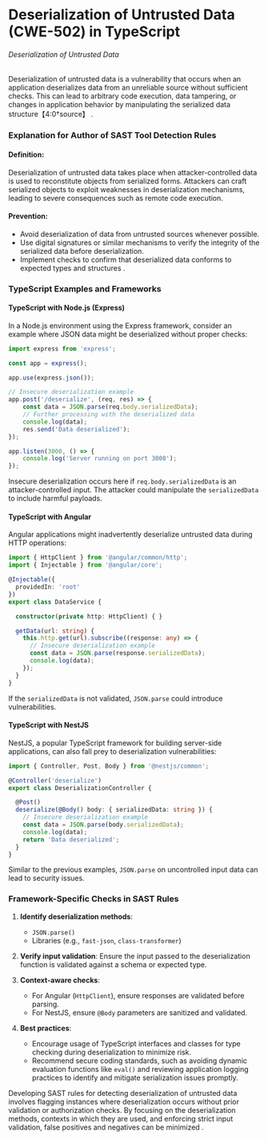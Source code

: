 # Deserialization of Untrusted Data (CWE-502) in TypeScript

###### Deserialization of Untrusted Data

Deserialization of untrusted data is a vulnerability that occurs when an application deserializes data from an unreliable source without sufficient checks. This can lead to arbitrary code execution, data tampering, or changes in application behavior by manipulating the serialized data structure【4:0†source】 .

### Explanation for Author of SAST Tool Detection Rules

#### Definition:
Deserialization of untrusted data takes place when attacker-controlled data is used to reconstitute objects from serialized forms. Attackers can craft serialized objects to exploit weaknesses in deserialization mechanisms, leading to severe consequences such as remote code execution.

#### Prevention:
- Avoid deserialization of data from untrusted sources whenever possible.
- Use digital signatures or similar mechanisms to verify the integrity of the serialized data before deserialization.
- Implement checks to confirm that deserialized data conforms to expected types and structures .

### TypeScript Examples and Frameworks

#### TypeScript with Node.js (Express)
In a Node.js environment using the Express framework, consider an example where JSON data might be deserialized without proper checks:

```typescript
import express from 'express';

const app = express();

app.use(express.json());

// Insecure deserialization example
app.post('/deserialize', (req, res) => {
    const data = JSON.parse(req.body.serializedData);
    // Further processing with the deserialized data
    console.log(data);
    res.send('Data deserialized');
});

app.listen(3000, () => {
    console.log('Server running on port 3000');
});
```

Insecure deserialization occurs here if `req.body.serializedData` is an attacker-controlled input. The attacker could manipulate the `serializedData` to include harmful payloads.

#### TypeScript with Angular
Angular applications might inadvertently deserialize untrusted data during HTTP operations:

```typescript
import { HttpClient } from '@angular/common/http';
import { Injectable } from '@angular/core';

@Injectable({
  providedIn: 'root'
})
export class DataService {

  constructor(private http: HttpClient) { }

  getData(url: string) {
    this.http.get(url).subscribe((response: any) => {
      // Insecure deserialization example
      const data = JSON.parse(response.serializedData);
      console.log(data);
    });
  }
}
```

If the `serializedData` is not validated, `JSON.parse` could introduce vulnerabilities.

#### TypeScript with NestJS
NestJS, a popular TypeScript framework for building server-side applications, can also fall prey to deserialization vulnerabilities:

```typescript
import { Controller, Post, Body } from '@nestjs/common';

@Controller('deserialize')
export class DeserializationController {

  @Post()
  deserialize(@Body() body: { serializedData: string }) {
    // Insecure deserialization example
    const data = JSON.parse(body.serializedData);
    console.log(data);
    return 'Data deserialized';
  }
}
```

Similar to the previous examples, `JSON.parse` on uncontrolled input data can lead to security issues.

### Framework-Specific Checks in SAST Rules

1. **Identify deserialization methods**:
   - `JSON.parse()`
   - Libraries (e.g., `fast-json`, `class-transformer`)

2. **Verify input validation**:
   Ensure the input passed to the deserialization function is validated against a schema or expected type.

3. **Context-aware checks**:
   - For Angular (`HttpClient`), ensure responses are validated before parsing.
   - For NestJS, ensure `@Body` parameters are sanitized and validated.

4. **Best practices**:
   - Encourage usage of TypeScript interfaces and classes for type checking during deserialization to minimize risk.
   - Recommend secure coding standards, such as avoiding dynamic evaluation functions like `eval()` and reviewing application logging practices to identify and mitigate serialization issues promptly.

Developing SAST rules for detecting deserialization of untrusted data involves flagging instances where deserialization occurs without prior validation or authorization checks. By focusing on the deserialization methods, contexts in which they are used, and enforcing strict input validation, false positives and negatives can be minimized   .